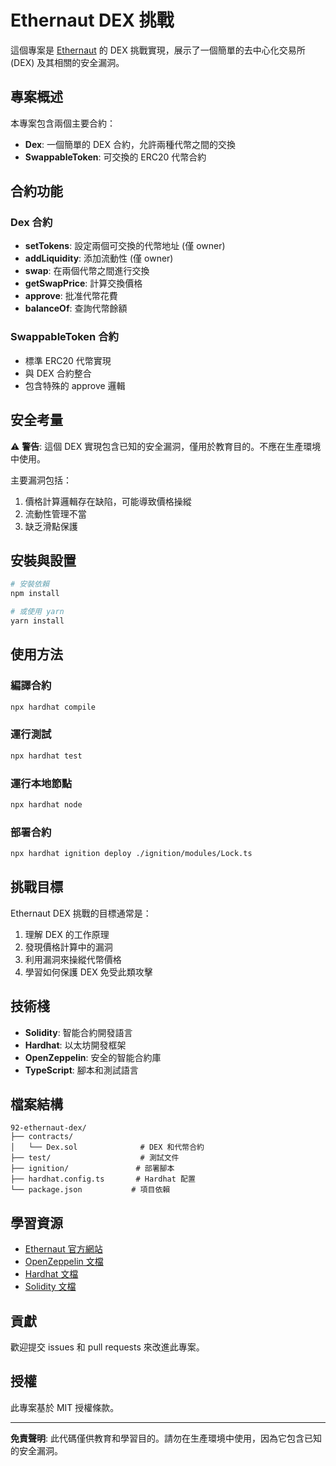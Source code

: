 # Ethernaut DEX 挑戰

這個專案是 [Ethernaut](https://ethernaut.openzeppelin.com/) 的 DEX 挑戰實現，展示了一個簡單的去中心化交易所 (DEX) 及其相關的安全漏洞。

## 專案概述

本專案包含兩個主要合約：
- **Dex**: 一個簡單的 DEX 合約，允許兩種代幣之間的交換
- **SwappableToken**: 可交換的 ERC20 代幣合約

## 合約功能

### Dex 合約
- **setTokens**: 設定兩個可交換的代幣地址 (僅 owner)
- **addLiquidity**: 添加流動性 (僅 owner)
- **swap**: 在兩個代幣之間進行交換
- **getSwapPrice**: 計算交換價格
- **approve**: 批准代幣花費
- **balanceOf**: 查詢代幣餘額

### SwappableToken 合約
- 標準 ERC20 代幣實現
- 與 DEX 合約整合
- 包含特殊的 approve 邏輯

## 安全考量

⚠️ **警告**: 這個 DEX 實現包含已知的安全漏洞，僅用於教育目的。不應在生產環境中使用。

主要漏洞包括：
1. 價格計算邏輯存在缺陷，可能導致價格操縱
2. 流動性管理不當
3. 缺乏滑點保護

## 安裝與設置

```bash
# 安裝依賴
npm install

# 或使用 yarn
yarn install
```

## 使用方法

### 編譯合約
```bash
npx hardhat compile
```

### 運行測試
```bash
npx hardhat test
```

### 運行本地節點
```bash
npx hardhat node
```

### 部署合約
```bash
npx hardhat ignition deploy ./ignition/modules/Lock.ts
```

## 挑戰目標

Ethernaut DEX 挑戰的目標通常是：
1. 理解 DEX 的工作原理
2. 發現價格計算中的漏洞
3. 利用漏洞來操縱代幣價格
4. 學習如何保護 DEX 免受此類攻擊

## 技術棧

- **Solidity**: 智能合約開發語言
- **Hardhat**: 以太坊開發框架
- **OpenZeppelin**: 安全的智能合約庫
- **TypeScript**: 腳本和測試語言

## 檔案結構

```
92-ethernaut-dex/
├── contracts/
│   └── Dex.sol              # DEX 和代幣合約
├── test/                    # 測試文件
├── ignition/               # 部署腳本
├── hardhat.config.ts       # Hardhat 配置
└── package.json           # 項目依賴
```

## 學習資源

- [Ethernaut 官方網站](https://ethernaut.openzeppelin.com/)
- [OpenZeppelin 文檔](https://docs.openzeppelin.com/)
- [Hardhat 文檔](https://hardhat.org/docs)
- [Solidity 文檔](https://docs.soliditylang.org/)

## 貢獻

歡迎提交 issues 和 pull requests 來改進此專案。

## 授權

此專案基於 MIT 授權條款。

---

**免責聲明**: 此代碼僅供教育和學習目的。請勿在生產環境中使用，因為它包含已知的安全漏洞。
